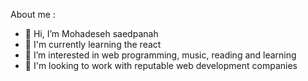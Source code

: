 About me :
- 👋 Hi, I’m Mohadeseh saedpanah
- 🌱 I'm currently learning the react
- 👀 I’m interested in web programming, music, reading and learning
- 💞️ I'm looking to work with reputable web development companies


<!---
mohadeseh-saedpanah76/mohadeseh-saedpanah76 is a ✨ special ✨ repository because its `README.md` (this file) appears on your GitHub profile.
You can click the Preview link to take a look at your changes.
--->
